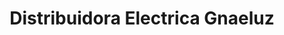 ---
title: "Distribuidora Electrica Gnaeluz"
url: /ayacucho/distribuidora-electrica-gnaeluz/
shop: hardware
---